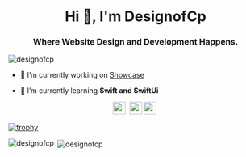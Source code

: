 <h1 align="center">Hi 👋, I'm DesignofCp</h1>
<h3 align="center">Where Website Design and Development Happens.</h3>







<p align="left"> <img src="https://komarev.com/ghpvc/?username=designofcp" alt="designofcp" /> </p>

- 🔭 I’m currently working on [Showcase](https://4in1telecomdesignstudio.com)

- 🌱 I’m currently learning **Swift and SwiftUi**


<p align="center"><a href="https://twitter.com/tech_kool">
<img src="https://img.shields.io/badge/twitter-%231DA1F2.svg?&style=for-the-badge&logo=twitter&logoColor=white" height=25></a> 

<a href="https://www.instagram.com/tookooltech/">
<img src="https://img.shields.io/badge/instagram-%23E4405F.svg?&style=for-the-badge&logo=instagram&logoColor=white" height=25></a> 

<a href="https://www.facebook.com/4in1telecom/">
<img src="https://img.shields.io/badge/facebook-%231DA1F2.svg?&style=for-the-badge&logo=facebook&logoColor=white" height=25></a> </p>

[![trophy](https://github-profile-trophy.vercel.app/?username=designofcp&show_icons=true&title_color=ffffff&icon_color=bb2acf&text_color=daf7dc&bg_color=151515)](https://github.com/designofcp "trophy")

<p align="left">
  <img align="left" src="https://github-readme-stats.vercel.app/api/top-langs/?username=designofcp&layout=compact&hide=html" alt="designofcp" /></p>

<p>&nbsp;<img align="center" src="https://github-readme-stats.vercel.app/api?username=designofcp&show_icons=true" alt="designofcp" /></p>




